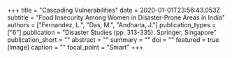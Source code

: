 +++
title = "Cascading Vulnerabilities"
date = 2020-01-01T23:56:43.053Z
subtitle = "Food Insecurity Among Women in Disaster-Prone Areas in India"
authors = ["Fernandez, L.", "Das, M.", "Andharia, J."]
publication_types = ["6"]
publication = "Disaster Studies (pp. 313-335). Springer, Singapore"
publication_short = ""
abstract = ""
summary = ""
doi = ""
featured = true
[image]
  caption = ""
  focal_point = "Smart"
+++

